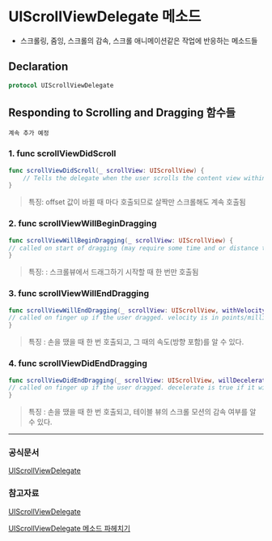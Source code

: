 # UIScrollViewDelegate 메소드

- 스크롤링, 줌잉, 스크롤의 감속, 스크롤 애니메이션같은 작업에 반응하는 메소드들

## Declaration

```swift
protocol UIScrollViewDelegate
```

## Responding to Scrolling and Dragging 함수들

`계속 추가 예정`

### 1. func scrollViewDidScroll

```swift
func scrollViewDidScroll(_ scrollView: UIScrollView) {
    // Tells the delegate when the user scrolls the content view within the receiver
}
```
> 특징: offset 값이 바뀔 때 마다 호출되므로 살짝만 스크롤해도 계속 호출됨

### 2. func scrollViewWillBeginDragging

```swift
func scrollViewWillBeginDragging(_ scrollView: UIScrollView) {
// called on start of dragging (may require some time and or distance to move)
}
```
> 특징: : 스크롤뷰에서 드래그하기 시작할 때 한 번만 호출됨

### 3. func scrollViewWillEndDragging

```swift
func scrollViewWillEndDragging(_ scrollView: UIScrollView, withVelocity velocity: CGPoint, targetContentOffset: UnsafeMutablePointer<CGPoint>) {
// called on finger up if the user dragged. velocity is in points/millisecond. targetContentOffset may be changed to adjust where the scroll view comes to rest
}
```
> 특징 : 손을 땠을 때 한 번 호출되고, 그 때의 속도(방향 포함)를 알 수 있다.

### 4. func scrollViewDidEndDragging

```swift
func scrollViewDidEndDragging(_ scrollView: UIScrollView, willDecelerate decelerate: Bool) {
// called on finger up if the user dragged. decelerate is true if it will continue moving afterwards
}
```
> 특징 : 손을 땠을 때 한 번 호출되고, 테이블 뷰의 스크롤 모션의 감속 여부를 알 수 있다.

---

### 공식문서

[UIScrollViewDelegate](https://developer.apple.com/documentation/uikit/uiscrollviewdelegate)

### 참고자료

[UIScrollViewDelegate](https://yagom.net/forums/topic/uitableview에서-주로-사용되는-uiscrollviewdelegate를-알아보자/)

[UIScrollViewDelegate 메소드 파헤치기](https://iamcho2.github.io/2020/12/30/uiscrollview-delegate-methods)